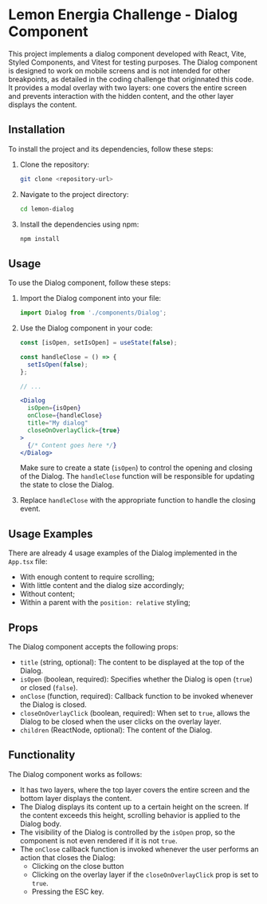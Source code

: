 # Lemon Energia Challenge - Dialog Component

This project implements a dialog component developed with React, Vite, Styled Components, and Vitest for testing purposes. The Dialog component is designed to work on mobile screens and is not intended for other breakpoints, as detailed in the coding challenge that originnated this code. It provides a modal overlay with two layers: one covers the entire screen and prevents interaction with the hidden content, and the other layer displays the content.

## Installation

To install the project and its dependencies, follow these steps:

1. Clone the repository:

   ```bash
   git clone <repository-url>
   ```

2. Navigate to the project directory:

   ```bash
   cd lemon-dialog
   ```

3. Install the dependencies using npm:

   ```bash
   npm install
   ```

## Usage

To use the Dialog component, follow these steps:

1. Import the Dialog component into your file:

   ```jsx
   import Dialog from './components/Dialog';
   ```

2. Use the Dialog component in your code:

   ```jsx
   const [isOpen, setIsOpen] = useState(false);

   const handleClose = () => {
     setIsOpen(false);
   };

   // ...

   <Dialog
     isOpen={isOpen}
     onClose={handleClose}
     title="My dialog"
     closeOnOverlayClick={true}
   >
     {/* Content goes here */}
   </Dialog>
   ```

   Make sure to create a state (`isOpen`) to control the opening and closing of the Dialog. The `handleClose` function will be responsible for updating the state to close the Dialog.

3. Replace `handleClose` with the appropriate function to handle the closing event.

## Usage Examples

There are already 4 usage examples of the Dialog implemented in the `App.tsx` file:
- With enough content to require scrolling;
- With little content and the dialog size accordingly;
- Without content;
- Within a parent with the `position: relative` styling;

## Props

The Dialog component accepts the following props:

- `title` (string, optional): The content to be displayed at the top of the Dialog.
- `isOpen` (boolean, required): Specifies whether the Dialog is open (`true`) or closed (`false`).
- `onClose` (function, required): Callback function to be invoked whenever the Dialog is closed.
- `closeOnOverlayClick` (boolean, required): When set to `true`, allows the Dialog to be closed when the user clicks on the overlay layer.
- `children` (ReactNode, optional): The content of the Dialog.

## Functionality

The Dialog component works as follows:

- It has two layers, where the top layer covers the entire screen and the bottom layer displays the content.
- The Dialog displays its content up to a certain height on the screen. If the content exceeds this height, scrolling behavior is applied to the Dialog body.
- The visibility of the Dialog is controlled by the `isOpen` prop, so the component is not even rendered if it is not `true`.
- The `onClose` callback function is invoked whenever the user performs an action that closes the Dialog:
  - Clicking on the close button
  - Clicking on the overlay layer if the `closeOnOverlayClick` prop is set to `true`.
  - Pressing the ESC key.
